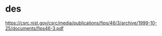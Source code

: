 # des

https://csrc.nist.gov/csrc/media/publications/fips/46/3/archive/1999-10-25/documents/fips46-3.pdf

